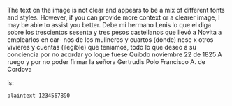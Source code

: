 The text on the image is not clear and appears to be a mix of different fonts and styles. However, if you can provide more context or a clearer image, I may be able to assist you better.
Debe mi hermano Lenis lo que el diga sobre los trescientos sesenta y tres pesos castellanos que llevó a Novita a emplearlos en car- nos de los mulineros y cuartos (donde)
nese x otros vivieres y cuentas (ilegible) que teniamos, todo lo que deseo a su conciencia por no acordar yo loque fuese
Quibdo
noviembre 22 de 1825
A ruego y por no poder firmar la señora Gertrudis Polo
Francisco A. de Cordova

is:

```plaintext 1234567890 ```